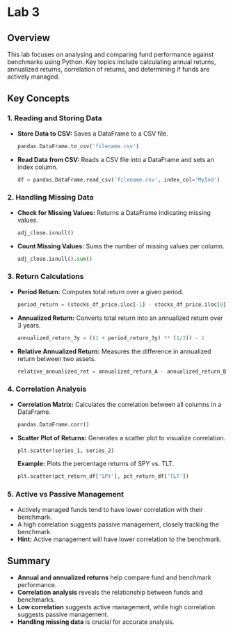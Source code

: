 # Lab 3

## Overview
This lab focuses on analysing and comparing fund performance against benchmarks using Python. Key topics include calculating annual returns, annualized returns, correlation of returns, and determining if funds are actively managed.

## Key Concepts

### 1. Reading and Storing Data
- **Store Data to CSV:**  Saves a DataFrame to a CSV file.
  ```python
  pandas.DataFrame.to_csv('filename.csv')
  ```

- **Read Data from CSV:**  Reads a CSV file into a DataFrame and sets an index column.
  ```python
  df = pandas.DataFrame.read_csv('filename.csv', index_col='MyInd')
  ```
  
### 2. Handling Missing Data
- **Check for Missing Values:**  Returns a DataFrame indicating missing values.
  ```python
  adj_close.isnull()
  ```
  
- **Count Missing Values:**  Sums the number of missing values per column.
  ```python
  adj_close.isnull().sum()
  ```
  
### 3. Return Calculations
- **Period Return:**  Computes total return over a given period.
  ```python
  period_return = (stocks_df_price.iloc[-1] - stocks_df_price.iloc[0]) / stocks_df_price.iloc[0]
  ```

- **Annualized Return:**  Converts total return into an annualized return over 3 years.
  ```python
  annualized_return_3y = ((1 + period_return_3y) ** (1/3)) - 1
  ```

- **Relative Annualized Return:**  Measures the difference in annualized return between two assets.
  ```python
  relative_annualized_ret = annualized_return_A - annualized_return_B
  ```

### 4. Correlation Analysis
- **Correlation Matrix:**  Calculates the correlation between all columns in a DataFrame.
  ```python
  pandas.DataFrame.corr()
  ```

- **Scatter Plot of Returns:**  Generates a scatter plot to visualize correlation.
  ```python
  plt.scatter(series_1, series_2)
  ```
  
  **Example:**  Plots the percentage returns of SPY vs. TLT.
  ```python
  plt.scatter(pct_return_df['SPY'], pct_return_df['TLT'])
  ```

### 5. Active vs Passive Management
- Actively managed funds tend to have lower correlation with their benchmark.
- A high correlation suggests passive management, closely tracking the benchmark.
- **Hint:** Active management will have lower correlation to the benchmark.

## Summary
- **Annual and annualized returns** help compare fund and benchmark performance.
- **Correlation analysis** reveals the relationship between funds and benchmarks.
- **Low correlation** suggests active management, while high correlation suggests passive management.
- **Handling missing data** is crucial for accurate analysis.
